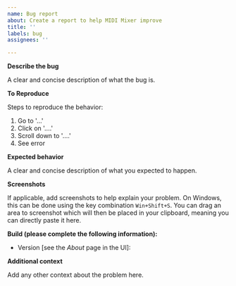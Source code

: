 ```yaml
---
name: Bug report
about: Create a report to help MIDI Mixer improve
title: ''
labels: bug
assignees: ''

---
```


**Describe the bug** 

A clear and concise description of what the bug is.

**To Reproduce**

Steps to reproduce the behavior:
1. Go to '...'
2. Click on '....'
3. Scroll down to '....'
4. See error

**Expected behavior**

A clear and concise description of what you expected to happen.

**Screenshots**

If applicable, add screenshots to help explain your problem. On Windows, this can be done using the key combination `Win+Shift+S`. You can drag an area to screenshot which will then be placed in your clipboard, meaning you can directly paste it here.

**Build (please complete the following information):**

 - Version [see the _About_ page in the UI]: 

**Additional context**

Add any other context about the problem here.
